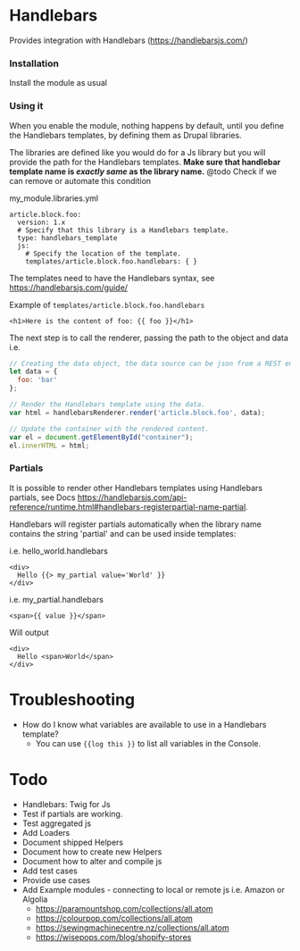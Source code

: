 # Handlebars
Provides integration with Handlebars (https://handlebarsjs.com/)

### Installation
Install the module as usual

### Using it
When you enable the module, nothing happens by default, until you define the
Handlebars templates, by defining them as Drupal libraries.

The libraries are defined like you would do for a Js library but you will provide
the path for the Handlebars templates. **Make sure that handlebar template name
is _exactly same_ as the library name.** @todo Check if we can remove or automate this condition

my_module.libraries.yml
```
article.block.foo:
  version: 1.x
  # Specify that this library is a Handlebars template.
  type: handlebars_template
  js:
    # Specify the location of the template.
    templates/article.block.foo.handlebars: { }
```

The templates need to have the Handlebars syntax, see https://handlebarsjs.com/guide/

Example of `templates/article.block.foo.handlebars`
```
<h1>Here is the content of foo: {{ foo }}</h1>
```

The next step is to call the renderer, passing the path to the object and data i.e.

```javascript
// Creating the data object, the data source can be json from a REST endpoint. 
let data = {
  foo: 'bar'
};

// Render the Handlebars template using the data.
var html = handlebarsRenderer.render('article.block.foo', data);

// Update the container with the rendered content.
var el = document.getElementById("container");
el.innerHTML = html;
```

### Partials
It is possible to render other Handlebars templates using Handlebars partials, see
Docs https://handlebarsjs.com/api-reference/runtime.html#handlebars-registerpartial-name-partial.

Handlebars will register partials automatically when the library name contains the string 'partial'
and can be used inside templates:

i.e. hello_world.handlebars
```
<div>
  Hello {{> my_partial value='World' }}
</div>
```

i.e. my_partial.handlebars
```
<span>{{ value }}</span>
```

Will output
```
<div>
  Hello <span>World</span>
</div>
```

# Troubleshooting
- How do I know what variables are available to use in a Handlebars template?
  - You can use `{{log this }}` to list all variables in the Console.

# Todo
- Handlebars: Twig for Js
- Test if partials are working.
- Test aggregated js
- Add Loaders
- Document shipped Helpers
- Document how to create new Helpers
- Document how to alter and compile js
- Add test cases
- Provide use cases
- Add Example modules - connecting to local or remote js i.e. Amazon or Algolia
  - https://paramountshop.com/collections/all.atom
  - https://colourpop.com/collections/all.atom
  - https://sewingmachinecentre.nz/collections/all.atom
  - https://wisepops.com/blog/shopify-stores
